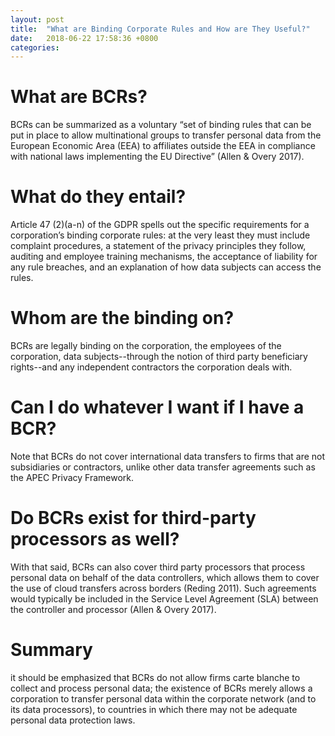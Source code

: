 ```yaml
---
layout: post
title:  "What are Binding Corporate Rules and How are They Useful?"
date:   2018-06-22 17:58:36 +0800
categories: 
---
```


What are BCRs?
============

BCRs can be summarized as a voluntary “set of binding rules that can be put in place to allow multinational groups to transfer personal data from the European Economic Area (EEA) to affiliates outside the EEA in compliance with national laws implementing the EU Directive” (Allen & Overy 2017). 

What do they entail?
============

Article 47 (2)(a-n) of the GDPR spells out the specific requirements for a corporation’s binding corporate rules: at the very least they must include complaint procedures, a statement of the privacy principles they follow, auditing and employee training mechanisms, the acceptance of liability for any rule breaches, and an explanation of how data subjects can access the rules. 

Whom are the binding on?
============

BCRs are legally binding on the corporation, the employees of the corporation, data subjects--through the notion of third party beneficiary rights--and any independent contractors the corporation deals with. 

Can I do whatever I want if I have a BCR?
============

Note that BCRs do not cover international data transfers to firms that are not subsidiaries or contractors, unlike other data transfer agreements such as the APEC Privacy Framework. 

Do BCRs exist for third-party processors as well?
============

With that said, BCRs can also cover third party processors that process personal data on behalf of the data controllers, which allows them to cover the use of cloud transfers across borders (Reding 2011). Such agreements would typically be included in the Service Level Agreement (SLA) between the controller and processor (Allen & Overy 2017). 

Summary
============
 
it should be emphasized that BCRs do not allow firms carte blanche to collect and process personal data; the existence of BCRs merely allows a corporation to transfer personal data within the corporate network (and to its data processors), to countries in which there may not be adequate personal data protection laws.

